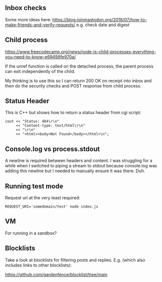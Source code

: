 Inbox checks
------------

Some more ideas here: https://blog.joinmastodon.org/2018/07/how-to-make-friends-and-verify-requests/ e.g. check date and digest

Child process
-------------

https://www.freecodecamp.org/news/node-js-child-processes-everything-you-need-to-know-e69498fe970a/

If the unref function is called on the detached process, the parent process can exit independently of the child.

My thinking is to use this so I can return 200 OK on receipt into inbox and
then do the security checks and POST response from child process.

Status Header
-------------

This is C++ but shows how to return a status header from cgi script:

    cout << "Status: 404\r\n"
         << "Content-type: text/html\r\n"
         << "\r\n"
         << "<html><body>Not Found</body></html>\n";

Console.log vs process.stdout
-----------------------------

A newline is required between headers and content. I was struggling for a while
when I switched to piping a stream to stdout because console.log was adding
this newline but I needed to manually ensure it was there. Duh.

Running test mode
-----------------

Request uri at the very least required:

```
REQUEST_URI='somedomain/test' node index.js
```

VM
--

For running in a sandbox?

Blocklists
----------

Take a look at blocklists for filtering posts and replies. E.g. (which also
includes links to other blocklists):

https://github.com/gardenfence/blocklist/tree/main
